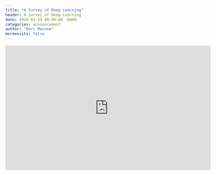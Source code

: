```yaml
---
title: "A Survey of Deep Learning"
header: A Survey of Deep Learning
date: 2018-01-24 00:00:00 -0400
categories: announcement
author: "Marc Marone"
moreexists: false
---
```

<!-- embedded slides should have width="640" height="389" -->
<div><iframe src="https://docs.google.com/presentation/d/e/2PACX-1vTObiKe9gcFk8JDWdsaIjsyi73vwfUF8rFFvMMC0wOcpffQrSuz3QbOgNMO2gbl5GL-d9EA79wgxKqZ/embed?start=false&loop=false&delayms=3000" frameborder="0" width="640" height="389" allowfullscreen="true" mozallowfullscreen="true" webkitallowfullscreen="true"></iframe></div>